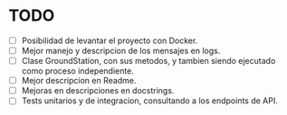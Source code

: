 # TODO

* [ ] Posibilidad de levantar el proyecto con Docker.
* [ ] Mejor manejo y descripcion de los mensajes en logs.
* [ ] Clase GroundStation, con sus metodos, y tambien siendo ejecutado como proceso independiente.
* [ ] Mejor descripcion en Readme.
* [ ] Mejoras en descripciones en docstrings.
* [ ] Tests unitarios y de integracion, consultando a los endpoints de API.